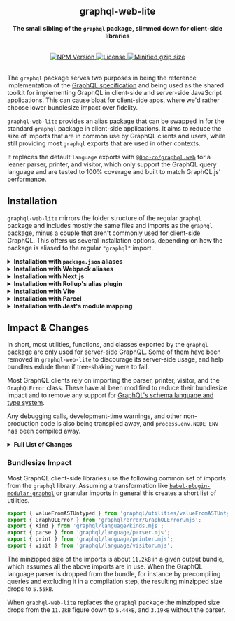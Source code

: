 <div align="center">
  <h2 align="center">graphql-web-lite</h2>
  <p align="center"><strong>The small sibling of the <code>graphql</code> package, slimmed down for client-side libraries</strong></p>
  <br />
  <a href="https://npmjs.com/package/graphql-web-lite">
    <img alt="NPM Version" src="https://img.shields.io/npm/v/graphql-web-lite.svg" />
  </a>
  <a href="https://npmjs.com/package/use-interactions">
    <img alt="License" src="https://img.shields.io/npm/l/graphql-web-lite.svg" />
  </a>
  <a href="https://bundlephobia.com/result?p=graphql-web-lite">
    <img alt="Minified gzip size" src="https://img.shields.io/bundlephobia/minzip/graphql-web-lite.svg?label=gzip%20size" />
  </a>
  <br />
  <br />
</div>

The `graphql` package serves two purposes in being the reference implementation of the
[GraphQL specification](https://spec.graphql.org/) and being used as the shared toolkit
for implementing GraphQL in client-side and server-side JavaScript applications. This
can cause bloat for client-side apps, where we'd rather choose lower bundlesize impact
over fidelity.

`graphql-web-lite` provides an alias package that can be swapped in for the standard
`graphql` package in client-side applications.
It aims to reduce the size of imports that are in common use by GraphQL clients and
users, while still providing most `graphql` exports that are used in other contexts.

It replaces the default `language` exports with
[`@0no-co/graphql.web`](https://github.com/0no-co/graphql.web) for a leaner
parser, printer, and visitor, which only support the GraphQL query language and
are tested to 100% coverage and built to match GraphQL.js’ performance.

## Installation

`graphql-web-lite` mirrors the folder structure of the regular `graphql` package and
includes mostly the same files and imports as the `graphql` package, minus a couple
that aren't commonly used for client-side GraphQL.
This offers us several installation options, depending on how the package is aliased
to the regular `"graphql"` import.

<details>
<summary><strong>Installation with <code>package.json</code> aliases</strong></summary>

When your dependencies and `node_modules` folder isn't used by a _GraphQL server_ and
only used by a _GraphQL clients_, you can use a quick and easy npm installation alias.
In your `package.json` file you can define your `graphql` installation to use
`graphql-web-lite` instead, which is supported by both Yarn and npm:

```diff
{
  "dependencies": {
-    "graphql": "^15.5.0"
+    "graphql": "npm:graphql-web-lite@^15.5.1001"
  }
}
```

Alternatively, you can run an installation command to alias the package:<br />

```sh
npm install --save graphql@npm:graphql-web-lite
# or
yarn add graphql@npm:graphql-web-lite
```

When this isn't suitable — for instance, because the same dependencies are shared
with an API or server-side GraphQL consumer, or you're working inside a monorepo —
you can try one of the other aliasing techniques below.

</details>

<details>
<summary><strong>Installation with Webpack aliases</strong></summary>

First, we'll need to install `graphql-web-lite` _alongside_ the regular `graphql`
package.

```sh
npm install --save graphql-web-lite
# or
yarn add graphql-web-lite
```

To alias a package in Webpack, an entry must be added to your Webpack
configuration's `resolve.alias` section. Depending on your implementation,
the configuration may already contain some keys inside `resolve.alias`, and
you'd want to add another entry for `"graphql"`.

```js
const webpackConfig = {
  // ...
  resolve: {
    alias: {
      graphql: 'graphql-web-lite',
    },
  },
};
```

</details>

<details>
<summary><strong>Installation with Next.js</strong></summary>

First, we'll need to install `graphql-web-lite` _alongside_ the regular `graphql`
package.

```sh
npm install --save graphql-web-lite
# or
yarn add graphql-web-lite
```

In your [Next.js configuration file](https://nextjs.org/docs/api-reference/next.config.js/introduction),
under `next.config.js`, you can add an additional `webpack()` function that is
able to modify Next's Webpack configuration to add an alias for `graphql`.

```js
module.exports = {
  webpack(config, { isServer }) {
    if (!isServer) {
      config.resolve.alias = {
        ...config.resolve.alias,
        graphql: 'graphql-web-lite',
      };
    }
    return config;
  },
};
```

Here we're also ensuring that the alias isn't applied on the server-side, in case
an API route is using `graphql` for a server-side GraphQL schema.

</details>

<details>
<summary><strong>Installation with Rollup's alias plugin</strong></summary>

First, we'll need to install `graphql-web-lite` _alongside_ the regular `graphql`
package.

```sh
npm install --save graphql-web-lite
# or
yarn add graphql-web-lite
```

In Rollup, the easiest way to add a new alias is to use `@rollup/plugin-alias`.
We'll have to install this plugin and ensure that every import and deep import
to `graphql` is aliased to `graphql-web-lite`.

Any Rollup-based build will fail when the import name of the package does not
match the `name` field in the module's `package.json` file, so this step is
necessary.

```js
import alias from '@rollup/plugin-alias';

module.exports = {
  plugins: [
    alias({
      entries: [{ find: 'graphql', replacement: 'graphql-web-lite' }],
    }),
  ],
};
```

</details>

<details>
<summary><strong>Installation with Vite</strong></summary>

First, we'll need to install `graphql-web-lite` _alongside_ the regular `graphql`
package.

```sh
npm install --save graphql-web-lite
# or
yarn add graphql-web-lite
```

In your [Vite configuration file](https://vitejs.dev/config/#config-file-resolving)
you may add a new entry for its `resolve.alias` entries. This entry works the same
as Rollup's alias plugin.

```js
import { defineConfig } from 'vite';

export default defineConfig({
  resolve: {
    alias: {
      graphql: 'graphql-web-lite',
    },
  },
});
```

Here we're also ensuring that the alias isn't applied on the server-side, in case
an API route is using `graphql` for a server-side GraphQL schema.

</details>

<details>
<summary><strong>Installation with Parcel</strong></summary>

First, we'll need to install `graphql-web-lite` _alongside_ the regular `graphql`
package.

```sh
npm install --save graphql-web-lite
# or
yarn add graphql-web-lite
```

In Parcel, we can add an entry in our `package.json` file for an alias. Specifically,
the `alias` property may contain an object that maps packages to their aliases.

```diff
{
  "alias": {
+    "graphql": "graphql-web-lite"
  }
}
```

</details>

<details>
<summary><strong>Installation with Jest's module mapping</strong></summary>

First, we'll need to install `graphql-web-lite` _alongside_ the regular `graphql`
package.

```sh
npm install --save graphql-web-lite
# or
yarn add graphql-web-lite
```

Jest allows any module names to be remapped using regular expression-based
mappings. In your Jest config you'll need to add an entry for `graphql` that
remaps all imports and deep imports to `graphql-web-lite`.

```json
{
  "moduleNameMapper": {
    "graphql(.*)": "graphql-web-lite$1"
  }
}
```

</details>

## Impact & Changes

In short, most utilities, functions, and classes exported by the `graphql`
package are only used for server-side GraphQL. Some of them have been removed
in `graphql-web-lite` to discourage its server-side usage, and help bundlers
exlude them if tree-shaking were to fail.

Most GraphQL clients rely on importing the parser, printer, visitor, and the
`GraphQLError` class. These have all been modified to reduce their bundlesize
impact and to remove any support for
[GraphQL's schema language and type system](https://spec.graphql.org/June2018/#sec-Type-System).

Any debugging calls, development-time warnings, and other non-production code
is also being transpiled away, and `process.env.NODE_ENV` has been compiled
away.

<details>
<summary><strong>Full List of Changes</strong></summary>

| Export                     | Changes     | Notes                                                               |
| -------------------------- | ----------- | ------------------------------------------------------------------- |
| `getVisitFn`               | _unchanged_ | n/a                                                                 |
| `visitInParallel`          | _unchanged_ | n/a                                                                 |
| `BREAK`                    | _unchanged_ | n/a                                                                 |
| `visit`                    | _modified_  | works recursively and does not detect invalid AST nodes             |
| `print`                    | _modified_  | won't output any schema nodes and does not detect invalid AST nodes |
| `printLocation`            | _modified_  | won't output source snippets                                        |
| `printSourceLocation`      | _modified_  | won't output source snippets                                        |
| `parse`                    | _modified_  | won't parse schema nodes or throw precise syntax errors             |
| `parseType`                | _modified_  | won't throw precise syntax errors                                   |
| `parseValue`               | _modified_  | won't throw precise syntax errors                                   |
| `GraphQLError`             | _modified_  | doesn't handle locations and Error stacks                           |
| `syntaxError`              | _removed_   | n/a                                                                 |
| `printType`                | _removed_   | n/a                                                                 |
| `printSchema`              | _removed_   | n/a                                                                 |
| `printIntrospectionSchema` | _removed_   | n/a                                                                 |
| `lexicographicSortSchema`  | _removed_   | n/a                                                                 |
| `isSchema`                 | _removed_   | n/a                                                                 |
| `isInterfaceType`          | _removed_   | n/a                                                                 |
| `getDescription`           | _removed_   | n/a                                                                 |
| `findDeprecatedUsages`     | _removed_   | n/a                                                                 |
| `buildSchema`              | _removed_   | n/a                                                                 |
| `buildASTSchema`           | _removed_   | n/a                                                                 |
| `assertSchema`             | _removed_   | n/a                                                                 |
| `assertInterfaceType`      | _removed_   | n/a                                                                 |
| `assertCompositeType`      | _removed_   | n/a                                                                 |
| `assertAbstractType`       | _removed_   | n/a                                                                 |
| `TokenKind`                | _removed_   | n/a                                                                 |
| `Token`                    | _removed_   | n/a                                                                 |
| `Lexer`                    | _removed_   | n/a                                                                 |
| `GraphQLUnionType`         | _removed_   | n/a                                                                 |
| `GraphQLInterfaceType`     | _removed_   | n/a                                                                 |
| `GraphQLInputObjectType`   | _removed_   | n/a                                                                 |

</details>

### Bundlesize Impact

Most GraphQL client-side libraries use the following common set of imports from the `graphql` library.
Assuming a transformation like [`babel-plugin-modular-graphql`](https://github.com/kitten/babel-plugin-modular-graphql/)
or granular imports in general this creates a short list of utilities.

```js
export { valueFromASTUntyped } from 'graphql/utilities/valueFromASTUntyped.mjs';
export { GraphQLError } from 'graphql/error/GraphQLError.mjs';
export { Kind } from 'graphql/language/kinds.mjs';
export { parse } from 'graphql/language/parser.mjs';
export { print } from 'graphql/language/printer.mjs';
export { visit } from 'graphql/language/visitor.mjs';
```

The minzipped size of the imports is about `11.2kB` in a given output bundle, which assumes all the above imports are
in use. When the GraphQL language parser is dropped from the bundle, for instance by precompiling queries and excluding
it in a compilation step, the resulting minzipped size drops to `5.55kB`.

When `graphql-web-lite` replaces the `graphql` package the minzipped size drops from the `11.2kB` figure down to `5.44kB`,
and `3.19kB` without the parser.
